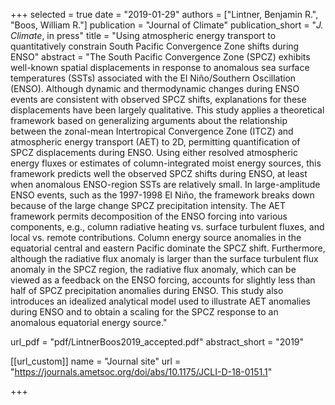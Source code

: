 +++
selected = true
date = "2019-01-29"
authors = ["Lintner, Benjamin R.", "Boos, William R."]
publication = "Journal of Climate"
publication_short = "*J. Climate*, in press"
title = "Using atmospheric energy transport to quantitatively constrain South Pacific Convergence Zone shifts during ENSO"
abstract = "The South Pacific Convergence Zone (SPCZ) exhibits well-known spatial displacements in response to anomalous sea surface temperatures (SSTs) associated with the El Niño/Southern Oscillation (ENSO). Although dynamic and thermodynamic changes during ENSO events are consistent with observed SPCZ shifts, explanations for these displacements have been largely qualitative. This study applies a theoretical framework based on generalizing arguments about the relationship between the zonal-mean Intertropical Convergence Zone (ITCZ) and atmospheric energy transport (AET) to 2D, permitting quantification of SPCZ displacements during ENSO. Using either resolved atmospheric energy fluxes or estimates of column-integrated moist energy sources, this framework predicts well the observed SPCZ shifts during ENSO, at least when anomalous ENSO-region SSTs are relatively small. In large-amplitude ENSO events, such as the 1997-1998 El Niño, the framework breaks down because of the large change SPCZ precipitation intensity. The AET framework permits decomposition of the ENSO forcing into various components, e.g., column radiative heating vs. surface turbulent fluxes, and local vs. remote contributions. Column energy source anomalies in the equatorial central and eastern Pacific dominate the SPCZ shift. Furthermore, although the radiative flux anomaly is larger than the surface turbulent flux anomaly in the SPCZ region, the radiative flux anomaly, which can be viewed as a feedback on the ENSO forcing, accounts for slightly less than half of SPCZ precipitation anomalies during ENSO. This study also introduces an idealized analytical model used to illustrate AET anomalies during ENSO and to obtain a scaling for the SPCZ response to an anomalous equatorial energy source."

url_pdf = "pdf/LintnerBoos2019_accepted.pdf"
abstract_short =  "2019"

[[url_custom]]
    name = "Journal site"
    url = "https://journals.ametsoc.org/doi/abs/10.1175/JCLI-D-18-0151.1"

+++

